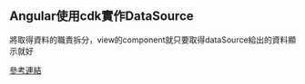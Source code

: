 ## Angular使用cdk實作DataSource

將取得資料的職責拆分，view的component就只要取得dataSource給出的資料顯示就好

[參考連結](https://blog.angular-university.io/angular-material-data-table/)
